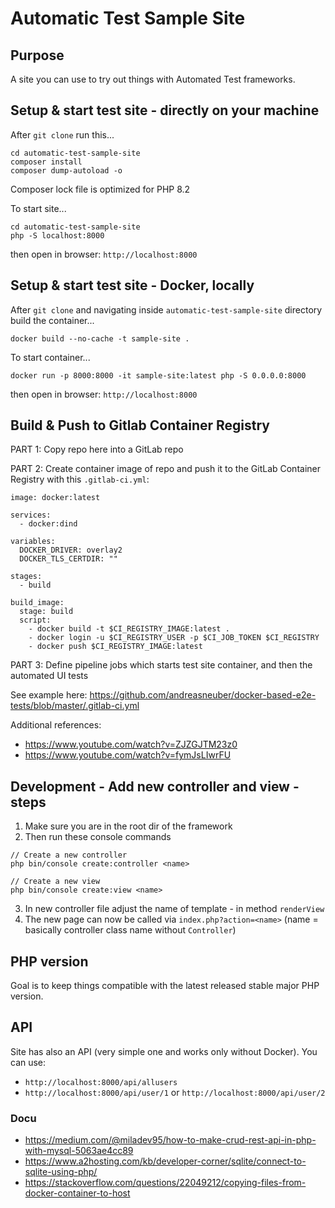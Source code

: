 # Automatic Test Sample Site
## Purpose
A site you can use to try out things with Automated Test frameworks.

## Setup & start test site - directly on your machine
After `git clone` run this...
```
cd automatic-test-sample-site
composer install
composer dump-autoload -o
```
Composer lock file is optimized for PHP 8.2

To start site...
```
cd automatic-test-sample-site
php -S localhost:8000
```
then open in browser: `http://localhost:8000`


## Setup & start test site - Docker, locally
After `git clone` and navigating inside `automatic-test-sample-site` directory build the container...
```
docker build --no-cache -t sample-site .
```

To start container...
```
docker run -p 8000:8000 -it sample-site:latest php -S 0.0.0.0:8000
```
then open in browser: `http://localhost:8000`

## Build & Push to Gitlab Container Registry

PART 1: Copy repo here into a GitLab repo

PART 2: Create container image of repo and push it to the GitLab Container Registry with this `.gitlab-ci.yml`:
```
image: docker:latest

services:
  - docker:dind

variables:
  DOCKER_DRIVER: overlay2
  DOCKER_TLS_CERTDIR: ""

stages:
  - build

build_image:
  stage: build
  script:
    - docker build -t $CI_REGISTRY_IMAGE:latest .
    - docker login -u $CI_REGISTRY_USER -p $CI_JOB_TOKEN $CI_REGISTRY
    - docker push $CI_REGISTRY_IMAGE:latest

```

PART 3: Define pipeline jobs which starts test site container, and then the automated UI tests

See example here: https://github.com/andreasneuber/docker-based-e2e-tests/blob/master/.gitlab-ci.yml

Additional references:
- https://www.youtube.com/watch?v=ZJZGJTM23z0
- https://www.youtube.com/watch?v=fymJsLIwrFU


## Development - Add new controller and view - steps
1. Make sure you are in the root dir of the framework
2. Then run these console commands

```
// Create a new controller
php bin/console create:controller <name>

// Create a new view
php bin/console create:view <name>
```
3. In new controller file adjust the name of template - in method `renderView`
4. The new page can now be called via `index.php?action=<name>` (name = basically controller class name without `Controller`)


## PHP version
Goal is to keep things compatible with the latest released stable major PHP version.

## API
Site has also an API (very simple one and works only without Docker). You can use:
- `http://localhost:8000/api/allusers`
- `http://localhost:8000/api/user/1` or `http://localhost:8000/api/user/2`

### Docu
- https://medium.com/@miladev95/how-to-make-crud-rest-api-in-php-with-mysql-5063ae4cc89
- https://www.a2hosting.com/kb/developer-corner/sqlite/connect-to-sqlite-using-php/
- https://stackoverflow.com/questions/22049212/copying-files-from-docker-container-to-host
